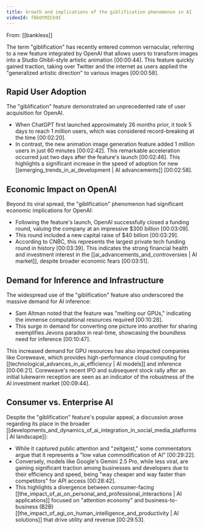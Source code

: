 ```yaml
---
title: Growth and implications of the giblification phenomenon in AI
videoId: f8kOtM2Cb9I
---
```


From: [[bankless]] <br/> 

The term "giblification" has recently entered common vernacular, referring to a new feature integrated by OpenAI that allows users to transform images into a Studio Ghibli-style artistic animation <a class="yt-timestamp" data-t="00:00:44">[00:00:44]</a>. This feature quickly gained traction, taking over Twitter and the internet as users applied the "generalized artistic direction" to various images <a class="yt-timestamp" data-t="00:00:58">[00:00:58]</a>.

## Rapid User Adoption

The "giblification" feature demonstrated an unprecedented rate of user acquisition for OpenAI.
*   When ChatGPT first launched approximately 26 months prior, it took 5 days to reach 1 million users, which was considered record-breaking at the time <a class="yt-timestamp" data-t="00:02:20">[00:02:20]</a>.
*   In contrast, the new animation image generation feature added 1 million users in just 60 minutes <a class="yt-timestamp" data-t="00:02:42">[00:02:42]</a>. This remarkable acceleration occurred just two days after the feature's launch <a class="yt-timestamp" data-t="00:02:46">[00:02:46]</a>. This highlights a significant increase in the speed of adoption for new [[emerging_trends_in_ai_development | AI advancements]] <a class="yt-timestamp" data-t="00:02:58">[00:02:58]</a>.

## Economic Impact on OpenAI

Beyond its viral spread, the "giblification" phenomenon had significant economic implications for OpenAI:
*   Following the feature's launch, OpenAI successfully closed a funding round, valuing the company at an impressive $300 billion <a class="yt-timestamp" data-t="00:03:09">[00:03:09]</a>.
*   This round included a new capital raise of $40 billion <a class="yt-timestamp" data-t="00:03:29">[00:03:29]</a>.
*   According to CNBC, this represents the largest private tech funding round in history <a class="yt-timestamp" data-t="00:03:39">[00:03:39]</a>. This indicates the strong financial health and investment interest in the [[ai_advancements_and_controversies | AI market]], despite broader economic fears <a class="yt-timestamp" data-t="00:03:51">[00:03:51]</a>.

## Demand for Inference and Infrastructure

The widespread use of the "giblification" feature also underscored the massive demand for AI inference:
*   Sam Altman noted that the feature was "melting our GPUs," indicating the immense computational resources required <a class="yt-timestamp" data-t="00:10:28">[00:10:28]</a>.
*   This surge in demand for converting one picture into another for sharing exemplifies Jevons paradox in real-time, showcasing the boundless need for inference <a class="yt-timestamp" data-t="00:10:47">[00:10:47]</a>.

This increased demand for GPU resources has also impacted companies like Coreweave, which provides high-performance cloud computing for [[technological_advances_in_ai_efficiency | AI models]] and inference <a class="yt-timestamp" data-t="00:06:21">[00:06:21]</a>. Coreweave's recent IPO and subsequent stock rally after an initial lukewarm reception are seen as an indicator of the robustness of the AI investment market <a class="yt-timestamp" data-t="00:09:44">[00:09:44]</a>.

## Consumer vs. Enterprise AI

Despite the "giblification" feature's popular appeal, a discussion arose regarding its place in the broader [[developments_and_dynamics_of_ai_integration_in_social_media_platforms | AI landscape]]:
*   While it captured public attention and "zeitgeist," some commentators argue that it represents a "low value commodification of AI" <a class="yt-timestamp" data-t="00:29:22">[00:29:22]</a>.
*   Conversely, models like Google's Gemini 2.5 Pro, while less viral, are gaining significant traction among businesses and developers due to their efficiency and speed, being "way cheaper and way faster than competitors" for API access <a class="yt-timestamp" data-t="00:28:42">[00:28:42]</a>.
*   This highlights a divergence between consumer-facing [[the_impact_of_ai_on_personal_and_professional_interactions | AI applications]] focused on "attention economy" and business-to-business (B2B) [[the_impact_of_agi_on_human_intelligence_and_productivity | AI solutions]] that drive utility and revenue <a class="yt-timestamp" data-t="00:29:53">[00:29:53]</a>.